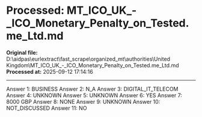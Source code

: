 # Processed: MT_ICO_UK_-_ICO_Monetary_Penalty_on_Tested.me_Ltd.md

**Original file:** D:\aidpas\eurlextract\fast_scrape\organized_mt\authorities\United Kingdom\MT_ICO_UK_-_ICO_Monetary_Penalty_on_Tested.me_Ltd.md
**Processed at:** 2025-09-12 17:14:16

---

Answer 1: BUSINESS
Answer 2: N_A
Answer 3: DIGITAL_IT_TELECOM
Answer 4: UNKNOWN
Answer 5: UNKNOWN
Answer 6: YES
Answer 7: 8000 GBP
Answer 8: NONE
Answer 9: UNKNOWN
Answer 10: NOT_DISCUSSED
Answer 11: NO